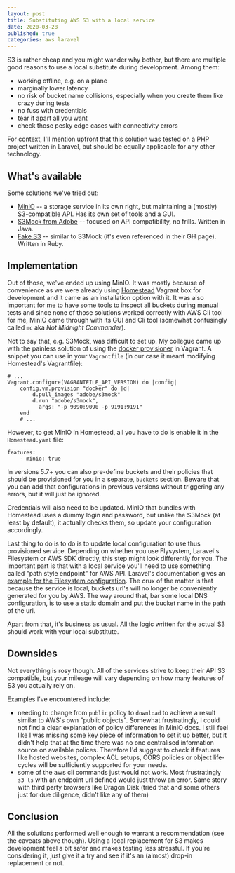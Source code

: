 ```yaml
---
layout: post
title: Substituting AWS S3 with a local service
date: 2020-03-28
published: true
categories: aws laravel
---
```


S3 is rather cheap and you might wander why bother, but there are multiple good reasons to use a local substitute during development. Among them:

* working offline, e.g. on a plane  
* marginally lower latency
* no risk of bucket name collisions, especially when you create them like crazy during tests
* no fuss with credentials
* tear it apart all you want
* check those pesky edge cases with connectivity errors

For context, I'll mention upfront that this solution was tested on a PHP project written in Laravel, but should be equally applicable for any other technology.

## What's available 

Some solutions we've tried out:

* [MinIO](https://min.io/) -- a storage service in its own right, but maintaining a (mostly) S3-compatible API. Has its own set of tools and a GUI.
* [S3Mock from Adobe](https://github.com/adobe/S3Mock) -- focused on API compatibility, no frills. Written in Java.
* [Fake S3](https://github.com/jubos/fake-s3) -- similar to S3Mock (it's even referenced in their GH page). Written in Ruby. 

## Implementation

Out of those, we've ended up using MinIO. It was mostly because of convenience as we were already using [Homestead](https://laravel.com/docs/master/homestead) Vagrant box for development and it came as an installation option with it. It was also important for me to have some tools to inspect all buckets during manual tests and since none of those solutions worked correctly with AWS Cli tool for me, MinIO came through with its GUI and Cli tool (somewhat confusingly called `mc` aka *Not Midnight Commander*). 

Not to say that, e.g. S3Mock, was difficult to set up. My collegue came up with the painless solution of using the [docker provisioner](https://www.vagrantup.com/docs/provisioning/docker.html) in Vagrant. A snippet you can use in your `Vagrantfile` (in our case it meant modifying Homestead's Vagrantfile): 

```
# ...
Vagrant.configure(VAGRANTFILE_API_VERSION) do |config|
    config.vm.provision "docker" do |d|
        d.pull_images "adobe/s3mock"
        d.run "adobe/s3mock",
          args: "-p 9090:9090 -p 9191:9191"
    end
    # ...
```

However, to get MinIO in Homestead, all you have to do is enable it in the `Homestead.yaml` file:

	features:
		- minio: true

In versions 5.7+ you can also pre-define buckets and their policies that should be provisioned for you in a separate, `buckets` section. Beware that you can add that configurations in previous versions without triggering any errors, but it will just be ignored. 

Credentials will also need to be updated. MinIO that bundles with Homestead uses a dummy login and password, but unlike the S3Mock (at least by default), it actually checks them, so update your configuration accordingly.

Last thing to do is to do is to update local configuration to use thus provisioned service. Depending on whether you use Flysystem, Laravel's Filesystem or AWS SDK directly, this step might look differently for you. The important part is that with a local service you'll need to use something called "path style endpoint" for AWS API. Laravel's documentation gives an [example for the Filesystem configuration](https://laravel.com/docs/5.7/homestead#configuring-minio). The crux of the matter is that because the service is local, buckets url's will no longer be conveniently generated for you by AWS. The way around that, bar some local DNS configuration, is to use a static domain and put the bucket name in the path of the url. 

Apart from that, it's business as usual. All the logic written for the actual S3 should work with your local substitute. 
	
## Downsides 

Not everything is rosy though. All of the services strive to keep their API S3 compatible, but your mileage will vary depending on how many features of S3 you actually rely on. 

Examples I've encountered include:

* needing to change from `public` policy to `download` to achieve a result similar to AWS's own "public objects". Somewhat frustratingly, I could not find a clear explanation of policy differences in MinIO docs. I still feel like I was missing some key piece of information to set it up better, but it didn't help that at the time there was no one centralised information source on available polices. Therefore I'd suggest to check if features like hosted websites, complex ACL setups, CORS policies or object life-cycles will be sufficiently supported for your needs.
* some of the aws cli commands just would not work. Most frustratingly `s3 ls` with an endpoint url defined would just throw an error. Same story with third party browsers like Dragon Disk (tried that and some others just for due diligence, didn't like any of them)

## Conclusion 

All the solutions performed well enough to warrant a recommendation (see the caveats above though). Using a local replacement for S3 makes development feel a bit safer and makes testing less stressful. If you're considering it, just give it a try and see if it's an (almost) drop-in replacement or not.

